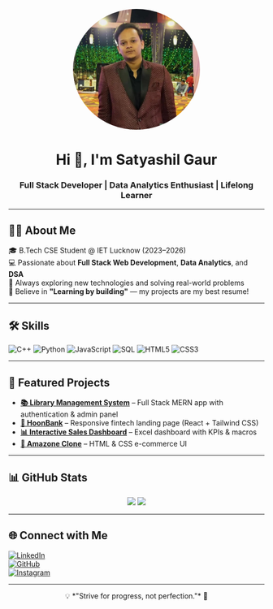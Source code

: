 <!-- Profile Banner -->
<p align="center">
  <img src="https://github.com/Satyashil1210/Satyashil1210/blob/main/profile.jpg" alt="Satyashil Gaur" width="250" style="border-radius:50%">
</p>

<h1 align="center">Hi 👋, I'm Satyashil Gaur</h1>
<h3 align="center">Full Stack Developer | Data Analytics Enthusiast | Lifelong Learner</h3>

---

## 🧑‍💻 About Me
🎓 B.Tech CSE Student @ IET Lucknow (2023–2026)  
💻 Passionate about **Full Stack Web Development**, **Data Analytics**, and **DSA**  
🚀 Always exploring new technologies and solving real-world problems  
🌟 Believe in **"Learning by building"** — my projects are my best resume!

---

## 🛠️ Skills
![C++](https://img.shields.io/badge/C++-00599C?style=for-the-badge&logo=cplusplus&logoColor=white)
![Python](https://img.shields.io/badge/Python-3776AB?style=for-the-badge&logo=python&logoColor=white)
![JavaScript](https://img.shields.io/badge/JavaScript-F7DF1E?style=for-the-badge&logo=javascript&logoColor=black)
![SQL](https://img.shields.io/badge/SQL-336791?style=for-the-badge&logo=postgresql&logoColor=white)
![HTML5](https://img.shields.io/badge/HTML5-E34F26?style=for-the-badge&logo=html5&logoColor=white)
![CSS3](https://img.shields.io/badge/CSS3-1572B6?style=for-the-badge&logo=css3&logoColor=white)

---

## 🚀 Featured Projects
- **[📚 Library Management System](https://github.com/Satyashil1210/Library-Management-System)** – Full Stack MERN app with authentication & admin panel  
- **[🏦 HoonBank](https://github.com/Satyashil1210/HoonBank)** – Responsive fintech landing page (React + Tailwind CSS)  
- **[📊 Interactive Sales Dashboard](https://github.com/Satyashil1210/Interactive-Sales-Dashboard)** – Excel dashboard with KPIs & macros  
- **[🛒 Amazone Clone](https://github.com/Satyashil1210/Amazone-clone)** – HTML & CSS e-commerce UI

---

## 📊 GitHub Stats
<p align="center">
  <img src="https://github-readme-stats.vercel.app/api?username=Satyashil1210&show_icons=true&theme=radical" height="180" />
  <img src="https://github-readme-stats.vercel.app/api/top-langs/?username=Satyashil1210&layout=compact&theme=radical" height="180" />
</p>

---

## 🌐 Connect with Me
[![LinkedIn](https://img.shields.io/badge/LinkedIn-Satyashil_Gaur-blue?style=for-the-badge&logo=linkedin&logoColor=white)](https://linkedin.com/in/satyashilgaur)  
[![GitHub](https://img.shields.io/badge/GitHub-Satyashil1210-black?style=for-the-badge&logo=github&logoColor=white)](https://github.com/Satyashil1210)  
[![Instagram](https://img.shields.io/badge/Instagram-_satyashil_gaur-purple?style=for-the-badge&logo=instagram&logoColor=white)](https://www.instagram.com/_satyashil_gaur?igsh=Y3F4d3JzMjlxdXln&utm_source=ig_contact_invite)

---

<p align="center">💡 *"Strive for progress, not perfection."* 🚀</p>

